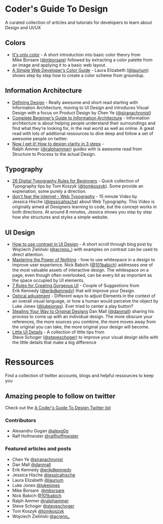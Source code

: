 
# Coder's Guide To Design
A curated collection of articles and tutorials for developers to learn about Design and UI/UX


## Colors

- [It's only color](https://robots.thoughtbot.com/Its-only-color) - A short introduction into basic color theory from Mike&nbsp;Borsare&nbsp;([@mborsare](https://twitter.com/mborsare)) followed by extracting a color palette from an image and applying it to a basic web layout.
- [A Simple Web Developer’s Color Guide](https://www.smashingmagazine.com/2016/04/web-developer-guide-color/) - Laura&nbsp;Elizabeth&nbsp;([@laurium](https://twitter.com/laurium)) shows step by step how to create a color scheme from groundup.


## Information Architecture
- [Defining Design](https://medium.com/hh-design/defining-the-big-d-afc856b4b8d) - Really awesome and short read starting with Information Architecture, moving to UI Design and introduces Visual Design with a focus on Product Design by Chen&nbsp;Ye&nbsp;([@siranachronist](https://twitter.com/siranachronist))
- [Complete Beginner’s Guide to Information Architecture](http://www.uxbooth.com/articles/complete-beginners-guide-to-information-architecture/) - Information architecture is about helping people understand their surroundings and find what they’re looking for, in the real world as well as online. A great read with lots of additional ressources to dive deep and follow a set of awesome people on twitter. 
- [Now I get it! How to design clarity in 3 steps](https://blog.prototypr.io/now-i-get-it-b97b022a380c) - Ralph&nbsp;Ammer&nbsp;([@ralphammer](https://twitter.com/ralphammer)) guides with is awesome read from Structure to Process to the actual Design.


## Typography
- [26 Digital Typography Rules for Beginners](https://medium.com/product-design-ux-ui/26-digital-typography-rules-for-beginners-a04c6a5aaff3) - Quick collection of Typography tips by Tom&nbsp;Koszyk&nbsp;([@tomkoszyk](https://twitter.com/tomkoszyk)). Some provide an explenation, some purely a direction.
- [don't fear the internet - Web Typography](http://www.dontfeartheinternet.com/07-web-typography/) - 15 minute Video by Jessica&nbsp;Hische&nbsp;([@jessicahische](https://twitter.com/jessicahische)) about Web Typography. This Video is originally aimed at Designers learning to code, but the concept works in both directions. At around 8 minutes, Jessica shows you step by step how she structures and styles a simple website. 


## UI Design 
- [How to use contrast in UI Design](https://blog.prototypr.io/how-contrast-works-in-ui-design-21bf75a5a2bf) - A short scroll through blog post by Wojciech&nbsp;Zieliński&nbsp;([@acreno_](https://twitter.com/acreno_)) with examples on contrast can be used to direct attention. 
- [Mastering the Power of Nothing](https://medium.springboard.com/mastering-the-power-of-nothing-a9f6971f1fd) - how to use whitespace in a design to improve user experience. Nick&nbsp;Babich&nbsp;([@101babich](https://twitter.com/101babich)) addresses one of the most valuable assets of interactive design. The whitespace on a page, even though often overlooked, can be every bit as important as the space occupied by UI elements.
- [7 Rules for Creating Gorgeous UI](https://medium.com/@erikdkennedy/7-rules-for-creating-gorgeous-ui-part-1-559d4e805cda) - Couple of Suggestions from Erik&nbsp;Kennedy&nbsp;([@erikdkennedy](https://twitter.com/erikdkennedy)) that will improve your Design. 
- [Optical adjustment](https://medium.com/@lukejones/optical-adjustment-b55492a1165c) - Different ways to adjust Elements in the context of an overall visual language, or how a human would perceive the object by Luke&nbsp;Jones&nbsp;([@lukejones](https://twitter.com/lukejones)). Ever tried to center a play button?
- [Stealing Your Way to Original Designs](http://danmall.me/articles/stealing-your-way-to-original-designs/) Dan&nbsp;Mall&nbsp;([@danmall](https://twitter.com/danmall)) sharing his process to come up with an individual design. The more obscure your references, the more sources you combine, the more moves away from the original you can take, the more original your design will become.
- [Little UI Details](https://twitter.com/i/moments/880688233641848832) - A collection of little tips from Steve&nbsp;Schoger&nbsp;([@steveschoger](https://twitter.com/steveschoger)) to improve your visual design skills with the little details that make a big difference 


# Ressources
Find a collection of twitter accounts, blogs and helpful ressources to keep you 

## Amazing people to follow on twitter
Check out the [A Coder's Guide To Design Twitter list](https://twitter.com/AlexG0G/lists/a-coder-s-guide-to-design)

### Contributors
- Alexandru&nbsp;Gogan&nbsp;[@alexg0g](https://twitter.com/@alexg0g) 
- Ralf&nbsp;Hofmeister&nbsp;[@ralfhoffmeister](https://twitter.com/@ralfhoffmeister) 

### Featured articles and posts
- Chen&nbsp;Ye&nbsp;[@siranachronist](https://twitter.com/siranachronist)
- Dan&nbsp;Mall&nbsp;[@danmall](https://twitter.com/danmall)
- Erik&nbsp;Kennedy&nbsp;[@erikdkennedy](https://twitter.com/erikdkennedy)
- Jessica&nbsp;Hische&nbsp;[@jessicahische](https://twitter.com/jessicahische)
- Laura&nbsp;Elizabeth&nbsp;[@laurium](https://twitter.com/laurium)
- Luke&nbsp;Jones&nbsp;[@lukejones](https://twitter.com/lukejones)
- Mike&nbsp;Borsare&nbsp; [@mborsare](https://twitter.com/mborsare)
- Nick&nbsp;Babich&nbsp;[@101babich](https://twitter.com/101babich)
- Ralph&nbsp;Ammer&nbsp;[@ralphammer](https://twitter.com/ralphammer)
- Steve&nbsp;Schoger&nbsp;[@steveschoger](https://twitter.com/steveschoger)
- Tom&nbsp;Koszyk&nbsp;[@tomkoszyk](https://twitter.com/tomkoszyk)
- Wojciech&nbsp;Zieliński&nbsp;[@acreno_](https://twitter.com/acreno_)
